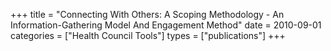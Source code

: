 +++
title = "Connecting With Others: A Scoping Methodology - An Information-Gathering Model And Engagement Method"
date = 2010-09-01
categories = ["Health Council Tools"]
types = ["publications"]
+++
